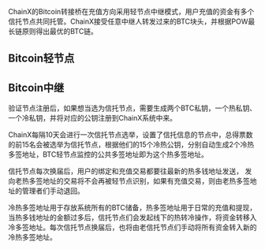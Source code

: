 ChainX的Bitcoin转接桥在充值方向采用轻节点中继模式，用户充值的资金有多个信托节点共同托管。ChainX接受任意中继人转发过来的BTC块头，并根据POW最长链原则得出最优的BTC链。

## Bitcoin轻节点

## Bitcoin中继




验证节点注册后，如果想当选为信托节点，需要生成两个BTC私钥，一个热私钥、一个冷私钥，并将对应的公钥注册到ChainX系统中来。

ChainX每隔10天会进行一次信托节点选举，设置了信托信息的节点中，总得票数的前15名会被选举为信托节点，根据他们的15个冷热公钥，分别自动生成2个冷热多签地址，BTC轻节点监控的公共多签地址即为这个热多签地址。

信托节点每次换届后，用户的绑定和充值交易都要往最新的热多钱地址发送， 发向老热多签地址的交易将不会再被轻节点识别，如果有充值交易，则由老热多签地址的管理者们手动退回。

冷热多签地址用于存放系统所有的BTC储备，热多签地址用于日常的充值和提现，当热多钱地址的金额过多后，信托节点们会发起线下的热转冷操作，将资金转移入冷多签地址。每次信托节点换届后，也将由老信托节点们手动将所有资金转入新的冷热多签地址。
